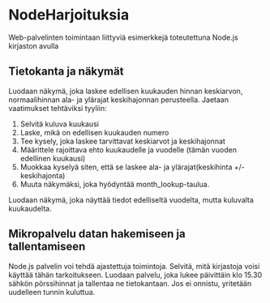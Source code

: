 # NodeHarjoituksia
Web-palvelinten toimintaan liittyviä esimerkkejä toteutettuna Node.js kirjaston avulla

## Tietokanta ja näkymät
Luodaan näkymä, joka laskee edellisen kuukauden hinnan keskiarvon, normaalihinnan ala- ja ylärajat keskihajonnan perusteella. Jaetaan vaatimukset tehtäviksi tyyliin:

1. Selvitä kuluva kuukausi
2. Laske, mikä on edellisen kuukauden numero
3. Tee kysely, joka laskee tarvittavat keskiarvot ja keskihajonnat
4. Määrittele rajoittava ehto kuukaudelle ja vuodelle (tämän vuoden edellinen kuukausi)
5. Muokkaa kyselyä siten, että se laskee ala- ja ylärajat(keskihinta +/- keskihajonta)
6. Muuta näkymäksi, joka hyödyntää month_lookup-taulua.

Luodaan näkymä, joka näyttää tiedot edelliseltä vuodelta, mutta kuluvalta kuukaudelta.

## Mikropalvelu datan hakemiseen ja tallentamiseen
Node.js palvelin voi tehdä ajastettuja toimintoja. Selvitä, mitä kirjastoja voisi käyttää tähän tarkoitukseen.
Luodaan palvelu, joka lukee päivittäin klo 15.30 sähkön pörssihinnat ja tallentaa ne tietokantaan. Jos ei onnistu, yritetään uudelleen tunnin kuluttua.